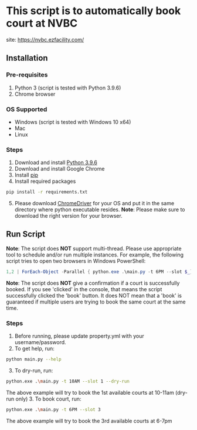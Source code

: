 # This script is to automatically book court at NVBC

site: https://nvbc.ezfacility.com/

## Installation

### Pre-requisites

1. Python 3 (script is tested with Python 3.9.6)
2. Chrome browser

### OS Supported

* Windows (script is tested with Windows 10 x64)
* Mac
* Linux

### Steps

1. Download and install [Python 3.9.6](https://www.python.org/downloads/)
2. Download and install Google Chrome
3. Install [pip](https://pip.pypa.io/en/stable/installation/)
4. Install required packages
```bash
pip install -r requirements.txt
```
5. Please download [ChromeDriver](https://chromedriver.chromium.org/downloads) for your OS 
and put it in the same directory where python executable resides.
**Note**: Please make sure to download the right version for your browser.

## Run Script

**Note**: The script does **NOT** support multi-thread. Please use appropriate tool to schedule and/or run multiple instances.
For example, the following script tries to open two browsers in Windows PowerShell:

```powershell
1,2 | ForEach-Object -Parallel { python.exe .\main.py -t 6PM --slot $_}
```

**Note**: The script does **NOT** give a confirmation if a court is successfully booked.
If you see 'clicked' in the console, that means the script successfully clicked the 'book' button.
It does NOT mean that a 'book' is guaranteed if multiple users are trying to book the same court at the same time.

### Steps

1. Before running, please update property.yml with your username/password.
2. To get help, run:
```bash
python main.py --help
```
3. To dry-run, run:
```bash
python.exe .\main.py -t 10AM --slot 1 --dry-run
```
The above example will try to book the 1st available courts at 10-11am (dry-run only)
3. To book court, run:
```bash
python.exe .\main.py -t 6PM --slot 3
```
The above example will try to book the 3rd available courts at 6-7pm
